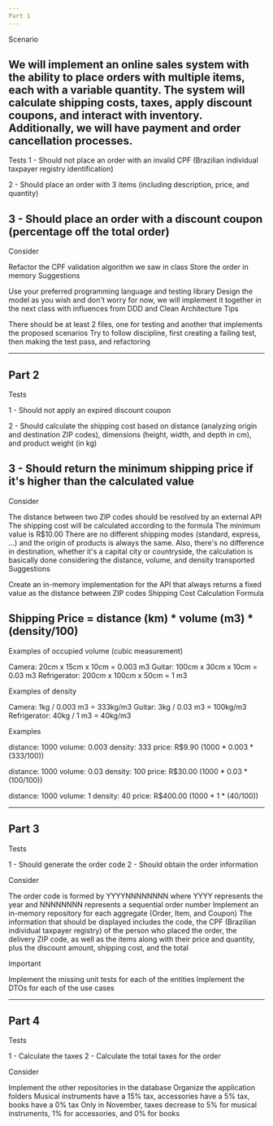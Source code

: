 ```yaml
---
Part 1
---
```


Scenario

We will implement an online sales system with the ability to place orders with multiple items, each with a variable quantity. The system will calculate shipping costs, taxes, apply discount coupons, and interact with inventory. Additionally, we will have payment and order cancellation processes.
---

Tests
1 - Should not place an order with an invalid CPF (Brazilian individual taxpayer registry identification)

2 - Should place an order with 3 items (including description, price, and quantity)

3 - Should place an order with a discount coupon (percentage off the total order)
---
Consider

Refactor the CPF validation algorithm we saw in class
Store the order in memory
Suggestions

Use your preferred programming language and testing library
Design the model as you wish and don't worry for now, we will implement it together in the next class with influences from DDD and Clean Architecture
Tips

There should be at least 2 files, one for testing and another that implements the proposed scenarios
Try to follow discipline, first creating a failing test, then making the test pass, and refactoring

---
Part 2
---
Tests

1 - Should not apply an expired discount coupon

2 - Should calculate the shipping cost based on distance (analyzing origin and destination ZIP codes), dimensions (height, width, and depth in cm), and product weight (in kg)

3 - Should return the minimum shipping price if it's higher than the calculated value
---
Consider

The distance between two ZIP codes should be resolved by an external API
The shipping cost will be calculated according to the formula
The minimum value is R$10.00
There are no different shipping modes (standard, express, ...) and the origin of products is always the same. Also, there's no difference in destination, whether it's a capital city or countryside, the calculation is basically done considering the distance, volume, and density transported
Suggestions

Create an in-memory implementation for the API that always returns a fixed value as the distance between ZIP codes
Shipping Cost Calculation Formula

Shipping Price = distance (km) * volume (m3) * (density/100)
---
Examples of occupied volume (cubic measurement)

Camera: 20cm x 15cm x 10cm = 0.003 m3
Guitar: 100cm x 30cm x 10cm = 0.03 m3
Refrigerator: 200cm x 100cm x 50cm = 1 m3

Examples of density

Camera: 1kg / 0.003 m3 = 333kg/m3
Guitar: 3kg / 0.03 m3 = 100kg/m3
Refrigerator: 40kg / 1 m3 = 40kg/m3

Examples

distance: 1000
volume: 0.003
density: 333
price: R$9.90 (1000 * 0.003 * (333/100))

distance: 1000
volume: 0.03
density: 100
price: R$30.00 (1000 * 0.03 * (100/100))

distance: 1000
volume: 1
density: 40
price: R$400.00 (1000 * 1 * (40/100))

---
Part 3
---
Tests

1 - Should generate the order code
2 - Should obtain the order information

Consider

The order code is formed by YYYYNNNNNNNN where YYYY represents the year and NNNNNNNN represents a sequential order number
Implement an in-memory repository for each aggregate (Order, Item, and Coupon)
The information that should be displayed includes the code, the CPF (Brazilian individual taxpayer registry) of the person who placed the order, the delivery ZIP code, as well as the items along with their price and quantity, plus the discount amount, shipping cost, and the total

Important

Implement the missing unit tests for each of the entities
Implement the DTOs for each of the use cases

---
Part 4
---
Tests

1 - Calculate the taxes
2 - Calculate the total taxes for the order

Consider

Implement the other repositories in the database
Organize the application folders
Musical instruments have a 15% tax, accessories have a 5% tax, books have a 0% tax
Only in November, taxes decrease to 5% for musical instruments, 1% for accessories, and 0% for books
